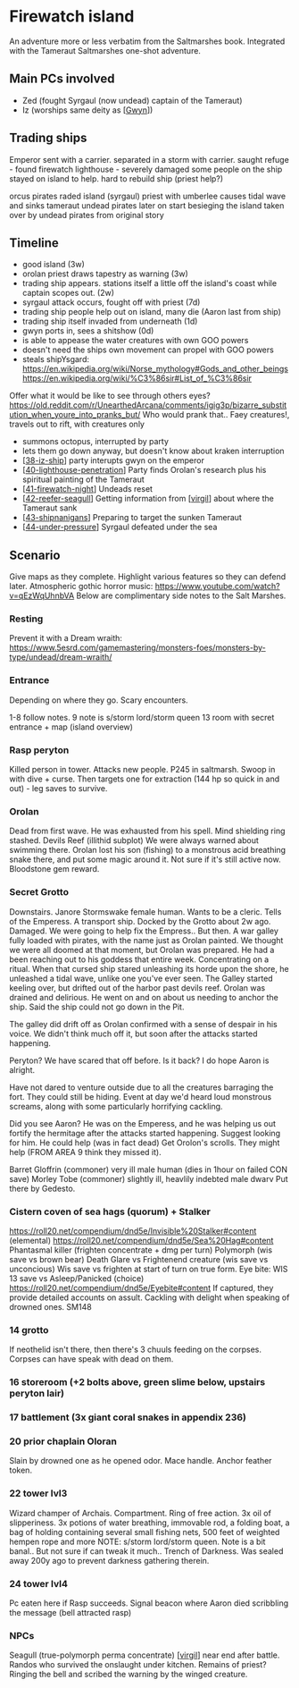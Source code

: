 # Firewatch island
An adventure more or less verbatim from the Saltmarshes book. Integrated with the Tameraut Saltmarshes one-shot adventure.

## Main PCs involved
- Zed (fought Syrgaul (now undead) captain of the Tameraut)
- Iz (worships same deity as [[Gwyn]])

## Trading ships
Emperor sent with a carrier. separated in a storm with carrier.
saught refuge - found firewatch lighthouse - severely damaged
some people on the ship stayed on island to help. hard to rebuild ship (priest help?)

orcus pirates raded island (syrgaul)
priest with umberlee causes tidal wave and sinks tameraut
undead pirates later on start besieging the island
taken over by undead pirates from original story

## Timeline
- good island (3w)
- orolan priest draws tapestry as warning (3w)
- trading ship appears. stations itself a little off the island's coast while captain scopes out. (2w)
- syrgaul attack occurs, fought off with priest (7d)
- trading ship people help out on island, many die (Aaron last from ship)
- trading ship itself invaded from underneath (1d)
- gwyn ports in, sees a shitshow (0d)
- is able to appease the water creatures with own GOO powers
- doesn't need the ships own movement can propel with GOO powers
- steals shipYsgard:
https://en.wikipedia.org/wiki/Norse_mythology#Gods_and_other_beings
https://en.wikipedia.org/wiki/%C3%86sir#List_of_%C3%86sir

Offer what it would be like to see through others eyes?
https://old.reddit.com/r/UnearthedArcana/comments/igig3p/bizarre_substitution_when_youre_into_pranks_but/
Who would prank that.. Faey creatures!, travels out to rift, with creatures only
- summons octopus, interrupted by party
- lets them go down anyway, but doesn't know about kraken interruption
- [[38-iz-ship]] party interupts gwyn on the emperor
- [[40-lighthouse-penetration]] Party finds Orolan's research plus his spiritual painting of the Tameraut
- [[41-firewatch-night]] Undeads reset
- [[42-reefer-seagull]] Getting information from [[virgil]] about where the Tameraut sank
- [[43-shipnanigans]] Preparing to target the sunken Tameraut
- [[44-under-pressure]] Syrgaul defeated under the sea

## Scenario
Give maps as they complete.
Highlight various features so they can defend later.
Atmospheric gothic horror music: https://www.youtube.com/watch?v=qEzWqUhnbVA
Below are complimentary side notes to the Salt Marshes.

### Resting
Prevent it with a Dream wraith:
https://www.5esrd.com/gamemastering/monsters-foes/monsters-by-type/undead/dream-wraith/

### Entrance
Depending on where they go. Scary encounters.

1-8 follow notes.
9 note is s/storm lord/storm queen
13 room with secret entrance + map (island overview)

### Rasp peryton
Killed person in tower. Attacks new people.
P245 in saltmarsh. Swoop in with dive + curse.
Then targets one for extraction (144 hp so quick in and out) - leg saves to survive.

### Orolan
Dead from first wave. He was exhausted from his spell. Mind shielding ring stashed.
Devils Reef (illithid subplot)
We were always warned about swimming there. Orolan lost his son (fishing) to a monstrous acid breathing snake there, and put some magic around it. Not sure if it's still active now.
Bloodstone gem reward.

### Secret Grotto
Downstairs.
Janore Stormswake female human. Wants to be a cleric.
Tells of the Emperess. A transport ship. Docked by the Grotto about 2w ago. Damaged.
We were going to help fix the Empress.. But then. A war galley fully loaded with pirates, with the name just as Orolan painted. We thought we were all doomed at that moment, but Orolan was prepared. He had a been reaching out to his goddess that entire week. Concentrating on a ritual. When that cursed ship stared unleashing its horde upon the shore, he unleashed a tidal wave, unlike one you've ever seen. The Galley started keeling over, but drifted out of the harbor past devils reef. Orolan was drained and delirious. He went on and on about us needing to anchor the ship.  Said the ship could not go down in the Pit.

The galley did drift off as Orolan confirmed with a sense of despair in his voice. We didn't think much off it, but soon after the attacks started happening.

Peryton? We have scared that off before. Is it back? I do hope Aaron is alright.

Have not dared to venture outside due to all the creatures barraging the fort. They could still be hiding. Event at day we'd heard loud monstrous screams, along with some particularly horrifying cackling.

Did you see Aaron? He was on the Emperess, and he was helping us out fortify the hermitage after the attacks started happening.
Suggest looking for him. He could help (was in fact dead)
Get Orolon's scrolls. They might help (FROM AREA 9 think they missed it).

Barret Gloffrin (commoner) very ill male human (dies in 1hour on failed CON save)
Morley Tobe (commoner) slightly ill, heavlily indebted male dwarv
Put there by Gedesto.

### Cistern coven of sea hags (quorum) + Stalker
https://roll20.net/compendium/dnd5e/Invisible%20Stalker#content (elemental)
https://roll20.net/compendium/dnd5e/Sea%20Hag#content
Phantasmal killer (frighten concentrate + dmg per turn)
Polymorph (wis save vs brown bear)
Death Glare vs Frightenend creature (wis save vs unconcious)
Wis save vs frighten at start of turn on true form.
Eye bite: WIS 13 save vs Asleep/Panicked (choice)
https://roll20.net/compendium/dnd5e/Eyebite#content
If captured, they provide detailed accounts on assult. Cackling with delight when speaking of drowned ones. SM148

### 14 grotto
If neothelid isn't there, then there's 3 chuuls feeding on the corpses.
Corpses can have speak with dead on them.

### 16 storeroom (+2 bolts above, green slime below, upstairs peryton lair)

### 17 battlement (3x giant coral snakes in appendix 236)
### 20 prior chaplain Oloran
Slain by drowned one as he opened odor. Mace handle. Anchor feather token.
### 22 tower lvl3
Wizard champer of Archais. Compartment. Ring of free action. 3x oil of slipperiness. 3x potions of water breathing, immovable rod, a folding boat,
a bag of holding containing several small fishing nets, 500 feet of weighted hempen rope and more
NOTE: s/storm lord/storm queen.
Note is a bit banal.. But not sure if can tweak it much.. Trench of Darkness. Was sealed away 200y ago to prevent darkness gathering therein.
### 24 tower lvl4
Pc eaten here if Rasp succeeds. Signal beacon where Aaron died scribbling the message (bell attracted rasp)
### NPCs
Seagull (true-polymorph perma concentrate) [[virgil]] near end after battle.
Randos who survived the onslaught under kitchen.
Remains of priest? Ringing the bell and scribed the warning by the winged creature.

[//begin]: # "Autogenerated link references for markdown compatibility"
[Gwyn]: ../npcs/gwyn "Gwyn"
[38-iz-ship]: ../recaps/38-iz-ship "38-iz-ship"
[40-lighthouse-penetration]: ../recaps/40-lighthouse-penetration "40-lighthouse-penetration"
[41-firewatch-night]: ../recaps/41-firewatch-night "41-firewatch-night"
[42-reefer-seagull]: ../recaps/42-reefer-seagull "42-reefer-seagull"
[virgil]: ../npcs/virgil "Virgil"
[43-shipnanigans]: ../recaps/43-shipnanigans "43-shipnanigans"
[44-under-pressure]: ../recaps/44-under-pressure "44-under-pressure"
[//end]: # "Autogenerated link references"